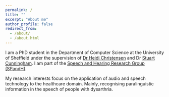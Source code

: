 ```yaml
---
permalink: /
title: ""
excerpt: "About me"
author_profile: false
redirect_from: 
  - /about/
  - /about.html
---
```


I am a PhD student in the Department of Computer Science at the University of Sheffield under the supervision of [Dr Heidi Christensen](https://heidi-christensen.github.io/website//) and Dr [Stuart Cunningham](https://www.sheffield.ac.uk/health-sciences/people/human-communication-sciences/stuart-cunningham). I am part of the [Speech and Hearing Research Group (SPandH)](https://www.sheffield.ac.uk/dcs/research/groups/spandh). 

My research interests focus on the application of audio and speech technology to the healthcare domain. Mainly, recognising paralinguistic information in the speech of people with dysarthria. 


